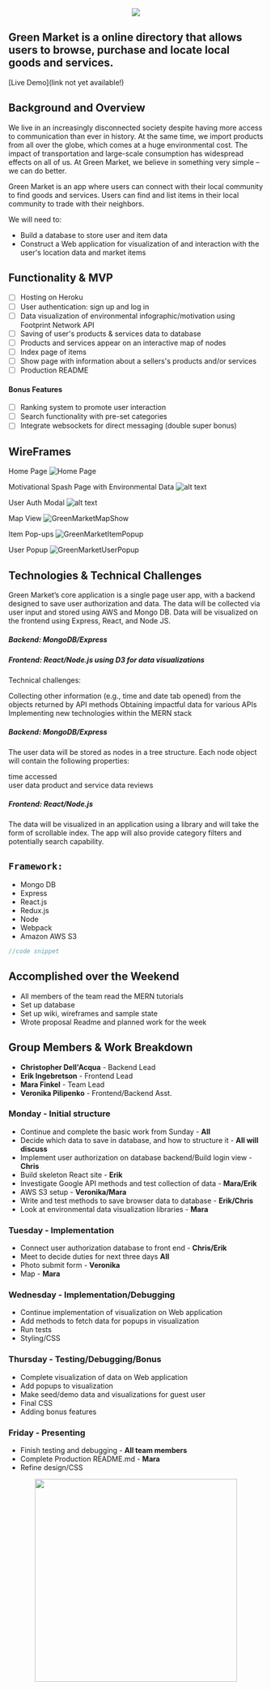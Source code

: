 <p align="center">
 <img src="https://user-images.githubusercontent.com/76984497/129493224-b39dbe43-4a7d-41f3-8447-27ede4304105.png">
</p>


## Green Market is a online directory that allows users to browse, purchase and locate local goods and services.

[Live Demo](link not yet available!)

## Background and Overview

We live in an increasingly disconnected society despite having more access to communication than ever in history. At the same time, we import products from all over the globe, which comes at a huge environmental cost. The impact of transportation and large-scale consumption has widespread effects on all of us. At Green Market, we believe in something very simple – we can do better.

Green Market is an app where users can connect with their local community to find goods and services. Users can find and list items in their local community to trade with their neighbors.

We will need to: 
  * Build a database to store user and item data
  * Construct a Web application for visualization of and interaction with the user's location data and market items

## Functionality & MVP

   - [ ] Hosting on Heroku 
   - [ ] User authentication: sign up and log in
   - [ ] Data visualization of environmental infographic/motivation using Footprint Network API
   - [ ] Saving of user's products & services data to database
   - [ ] Products and services appear on an interactive map of nodes
   - [ ] Index page of items
   - [ ] Show page with information about a sellers's products and/or services
   - [ ] Production README

#### Bonus Features
   - [ ] Ranking system to promote user interaction
   - [ ] Search functionality with pre-set categories
   - [ ] Integrate websockets for direct messaging (double super bonus)

## WireFrames

Home Page
![Home Page](https://user-images.githubusercontent.com/76984497/129492600-67220be2-cc13-446d-80c4-0a2cacb883aa.png)

Motivational Spash Page with Environmental Data
![alt text]()

User Auth Modal
![alt text]()

Map View
![GreenMarketMapShow](https://user-images.githubusercontent.com/76984497/129601868-fed9cc63-ea7a-45d0-9681-4317581abe33.png)

Item Pop-ups
![GreenMarketItemPopup](https://user-images.githubusercontent.com/76984497/129601820-67ec15c6-33ac-4f4f-bbe9-83e0e5a1e1d1.png)

User Popup
![GreenMarketUserPopup](https://user-images.githubusercontent.com/76984497/129600675-26e03829-81b4-4b8b-9c2e-e22599b8da2d.png)


## Technologies & Technical Challenges

Green Market’s core application is a single page user app, with a backend designed to save user authorization and data. The data will be collected via user input and stored using AWS and Mongo DB. Data will be visualized on the frontend using Express, React, and Node JS.

  ##### Backend: MongoDB/Express
  ##### Frontend: React/Node.js using D3 for data visualizations

Technical challenges: 

Collecting other information (e.g., time and date tab opened) from the objects returned by API methods
Obtaining impactful data for various APIs
Implementing new technologies within the MERN stack

##### Backend: MongoDB/Express 

The user data will be stored as nodes in a tree structure. Each node object will contain the following properties: 

time accessed  
user data
product and service data
reviews

##### Frontend: React/Node.js 

The data will be visualized in an application using a library and will take the form of scrollable index. The app will also provide category filters and potentially search capability.

## `Framework:`
* Mongo DB
* Express
* React.js
* Redux.js
* Node
* Webpack
* Amazon AWS S3

```javascript
//code snippet
```

## Accomplished over the Weekend

  - All members of the team read the MERN tutorials
  - Set up database
  - Set up wiki, wireframes and sample state
  - Wrote proposal Readme and planned work for the week

## Group Members & Work Breakdown

* **Christopher Dell'Acqua** - Backend Lead
* **Erik Ingebretson** - Frontend Lead
* **Mara Finkel** - Team Lead
* **Veronika Pilipenko** - Frontend/Backend Asst.

### Monday - Initial structure
  - Continue and complete the basic work from Sunday - **All**
  - Decide which data to save in database, and how to structure it - **All will discuss**
  - Implement user authorization on database backend/Build login view - **Chris** 
  - Build skeleton React site -  **Erik**
  - Investigate Google API methods and test collection of data - **Mara/Erik**
  - AWS S3 setup - **Veronika/Mara**
  - Write and test methods to save browser data to database - **Erik/Chris**
  - Look at environmental data visualization libraries - **Mara**

### Tuesday - Implementation
  - Connect user authorization database to front end - **Chris/Erik**
  - Meet to decide duties for next three days **All**
  - Photo submit form - **Veronika**
  - Map - **Mara**

### Wednesday - Implementation/Debugging
  - Continue implementation of visualization on Web application 
  - Add methods to fetch data for popups in visualization
  - Run tests
  - Styling/CSS

### Thursday - Testing/Debugging/Bonus
  - Complete visualization of data on Web application 
  - Add popups to visualization
  - Make seed/demo data and visualizations for guest user
  - Final CSS
  - Adding bonus features

### Friday - Presenting
  - Finish testing and debugging - **All team members** 
  - Complete Production README.md - **Mara** 
  - Refine design/CSS 


<p align="center">
 <img width=400 src="https://user-images.githubusercontent.com/76984497/129493261-2379644a-306e-4791-9edb-d2b601f8a967.png">
</p>
